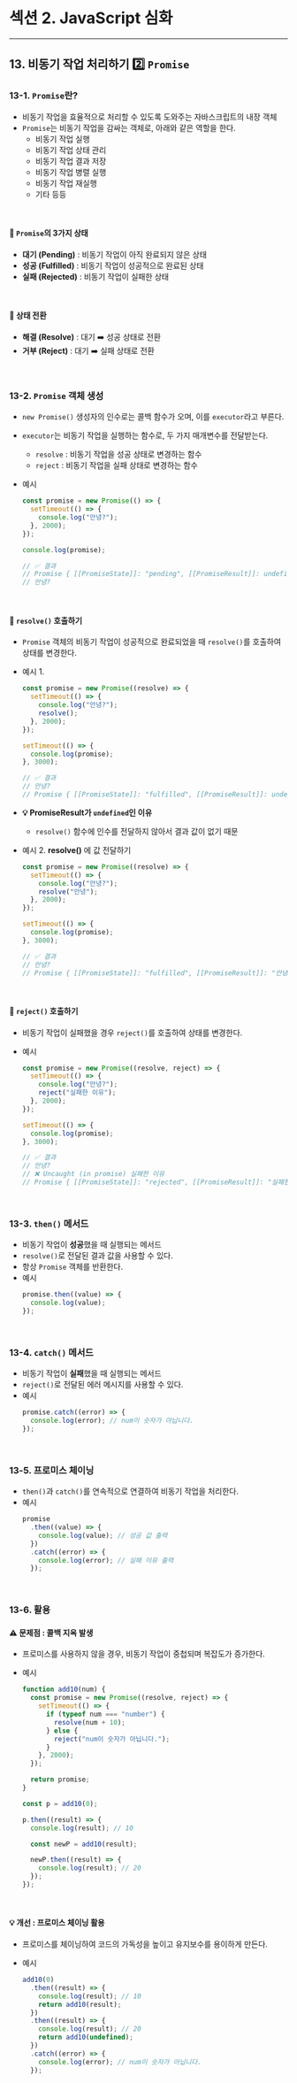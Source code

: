 # 섹션 2. JavaScript 심화

---

## 13. 비동기 작업 처리하기 2️⃣ `Promise`

### 13-1. `Promise`란?

- 비동기 작업을 효율적으로 처리할 수 있도록 도와주는 자바스크립트의 내장 객체
- `Promise`는 비동기 작업을 감싸는 객체로, 아래와 같은 역할을 한다.
  - 비동기 작업 실행
  - 비동기 작업 상태 관리
  - 비동기 작업 결과 저장
  - 비동기 작업 병렬 실행
  - 비동기 작업 재실행
  - 기타 등등

<br>

#### 📌 `Promise`의 3가지 상태

- **대기 (Pending)** : 비동기 작업이 아직 완료되지 않은 상태
- **성공 (Fulfilled)** : 비동기 작업이 성공적으로 완료된 상태
- **실패 (Rejected)** : 비동기 작업이 실패한 상태

<br>

#### 📌 상태 전환

- **해결 (Resolve)** : 대기 ➡️ 성공 상태로 전환
- **거부 (Reject)** : 대기 ➡️ 실패 상태로 전환

<br>

### 13-2. `Promise` 객체 생성

- `new Promise()` 생성자의 인수로는 콜백 함수가 오며, 이를 `executor`라고 부른다.
- `executor`는 비동기 작업을 실행하는 함수로, 두 가지 매개변수를 전달받는다.
  - `resolve` : 비동기 작업을 성공 상태로 변경하는 함수
  - `reject` : 비동기 작업을 실패 상태로 변경하는 함수
- 예시

  ```javascript
  const promise = new Promise(() => {
    setTimeout(() => {
      console.log("안녕?");
    }, 2000);
  });

  console.log(promise);

  // ✅ 결과
  // Promise { [[PromiseState]]: "pending", [[PromiseResult]]: undefined }
  // 안녕?
  ```

<br>

#### 📌 `resolve()` 호출하기

- `Promise` 객체의 비동기 작업이 성공적으로 완료되었을 때 `resolve()`를 호출하여 상태를 변경한다.
- 예시 1.

  ```javascript
  const promise = new Promise((resolve) => {
    setTimeout(() => {
      console.log("안녕?");
      resolve();
    }, 2000);
  });

  setTimeout(() => {
    console.log(promise);
  }, 3000);

  // ✅ 결과
  // 안녕?
  // Promise { [[PromiseState]]: "fulfilled", [[PromiseResult]]: undefined }
  ```

- **💡 PromiseResult가 `undefined`인 이유**
  - `resolve()` 함수에 인수를 전달하지 않아서 결과 값이 없기 때문
- 예시 2. **resolve()** 에 값 전달하기

  ```javascript
  const promise = new Promise((resolve) => {
    setTimeout(() => {
      console.log("안녕?");
      resolve("안녕");
    }, 2000);
  });

  setTimeout(() => {
    console.log(promise);
  }, 3000);

  // ✅ 결과
  // 안녕?
  // Promise { [[PromiseState]]: "fulfilled", [[PromiseResult]]: "안녕" }
  ```

<br>

#### 📌 `reject()` 호출하기

- 비동기 작업이 실패했을 경우 `reject()`를 호출하여 상태를 변경한다.
- 예시

  ```javascript
  const promise = new Promise((resolve, reject) => {
    setTimeout(() => {
      console.log("안녕?");
      reject("실패한 이유");
    }, 2000);
  });

  setTimeout(() => {
    console.log(promise);
  }, 3000);

  // ✅ 결과
  // 안녕?
  // ❌ Uncaught (in promise) 실패한 이유
  // Promise { [[PromiseState]]: "rejected", [[PromiseResult]]: "실패한 이유" }
  ```

<br>

### 13-3. `then()` 메서드

- 비동기 작업이 **성공**했을 때 실행되는 메서드
- `resolve()`로 전달된 결과 값을 사용할 수 있다.
- 항상 `Promise` 객체를 반환한다.
- 예시
  ```javascript
  promise.then((value) => {
    console.log(value);
  });
  ```

<br>

### 13-4. `catch()` 메서드

- 비동기 작업이 **실패**했을 때 실행되는 메서드
- `reject()`로 전달된 에러 메시지를 사용할 수 있다.
- 예시
  ```javascript
  promise.catch((error) => {
    console.log(error); // num이 숫자가 아닙니다.
  });
  ```

<br>

### 13-5. 프로미스 체이닝

- `then()`과 `catch()`를 연속적으로 연결하여 비동기 작업을 처리한다.
- 예시
  ```javascript
  promise
    .then((value) => {
      console.log(value); // 성공 값 출력
    })
    .catch((error) => {
      console.log(error); // 실패 이유 출력
    });
  ```

<br>

### 13-6. 활용

#### ⚠️ 문제점 : 콜백 지옥 발생

- 프로미스를 사용하지 않을 경우, 비동기 작업이 중첩되며 복잡도가 증가한다.
- 예시

  ```javascript
  function add10(num) {
    const promise = new Promise((resolve, reject) => {
      setTimeout(() => {
        if (typeof num === "number") {
          resolve(num + 10);
        } else {
          reject("num이 숫자가 아닙니다.");
        }
      }, 2000);
    });

    return promise;
  }

  const p = add10(0);

  p.then((result) => {
    console.log(result); // 10

    const newP = add10(result);

    newP.then((result) => {
      console.log(result); // 20
    });
  });
  ```

<br>

#### 💡 개선 : 프로미스 체이닝 활용

- 프로미스를 체이닝하여 코드의 가독성을 높이고 유지보수를 용이하게 만든다.
- 예시

  ```javascript
  add10(0)
    .then((result) => {
      console.log(result); // 10
      return add10(result);
    })
    .then((result) => {
      console.log(result); // 20
      return add10(undefined);
    })
    .catch((error) => {
      console.log(error); // num이 숫자가 아닙니다.
    });
  ```
